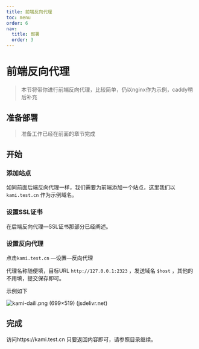 ```yaml
---
title: 前端反向代理
toc: menu
order: 6
nav:
  title: 部署
  order: 3
---
```


# 前端反向代理

> 本节将带你进行前端反向代理，比较简单，仍以nginx作为示例，caddy稍后补充

## 准备部署

> 准备工作已经在前面的章节完成

## 开始

### 添加站点

如同前面后端反向代理一样，我们需要为前端添加一个站点，这里我们以`kami.test.cn` 作为示例域名。

### 设置SSL证书

在后端反向代理—SSL证书那部分已经阐述。

### 设置反向代理

点击`kami.test.cn` —设置—反向代理

代理名称随便填，目标URL `http://127.0.0.1:2323` ，发送域名 `$host` ，其他的不用填，提交保存即可。

示例如下

![kami-daili.png (699×519) (jsdelivr.net)](https://cdn.jsdelivr.net/gh/mx-space/docs@latest/docs/images/kami-daili.png)

## 完成

访问https://kami.test.cn 只要返回内容即可，请参照目录继续。
